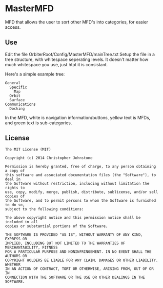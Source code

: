 MasterMFD
=========

MFD that allows the user to sort other MFD's into categories, for easier access.

Use
----
Edit the file OrbiterRoot/Config/MasterMFD/mainTree.txt
Setup the file in a tree structure, with whitespace seperating levels.
It doesn't matter how much whitespace you use, just htat it is consistant.

Here's a simple example tree:
```
General
  Specific
    Map
  Orbit
  Surface
Communications
  Docking
```

In the MFD, white is navigation information/buttons, yellow text is MFDs, and green text is sub-categories.

License
------
```
The MIT License (MIT)

Copyright (c) 2014 Christopher Johnstone

Permission is hereby granted, free of charge, to any person obtaining a copy of
this software and associated documentation files (the "Software"), to deal in
the Software without restriction, including without limitation the rights to
use, copy, modify, merge, publish, distribute, sublicense, and/or sell copies of
the Software, and to permit persons to whom the Software is furnished to do so,
subject to the following conditions:

The above copyright notice and this permission notice shall be included in all
copies or substantial portions of the Software.

THE SOFTWARE IS PROVIDED "AS IS", WITHOUT WARRANTY OF ANY KIND, EXPRESS OR
IMPLIED, INCLUDING BUT NOT LIMITED TO THE WARRANTIES OF MERCHANTABILITY, FITNESS
FOR A PARTICULAR PURPOSE AND NONINFRINGEMENT. IN NO EVENT SHALL THE AUTHORS OR
COPYRIGHT HOLDERS BE LIABLE FOR ANY CLAIM, DAMAGES OR OTHER LIABILITY, WHETHER
IN AN ACTION OF CONTRACT, TORT OR OTHERWISE, ARISING FROM, OUT OF OR IN
CONNECTION WITH THE SOFTWARE OR THE USE OR OTHER DEALINGS IN THE SOFTWARE.
```
